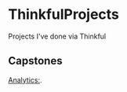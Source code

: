 # ThinkfulProjects
Projects I've done via Thinkful

## Capstones
[Analytics:](https://github.com/AshleyCubed/ThinkfulProjects/blob/master/Unit1%20Data%20Analysis/Capstone1/Unit%201%20Capstone%20Narrative%20Analytics.ipynb).
